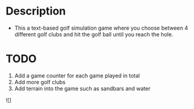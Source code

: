 # Description
- This a text-based golf simulation game where you choose between 4 different golf clubs and hit the golf ball until you reach the hole.

# TODO
1. Add a game counter for each game played in total
2. Add more golf clubs
3. Add terrain into the game such as sandbars and water


![]
